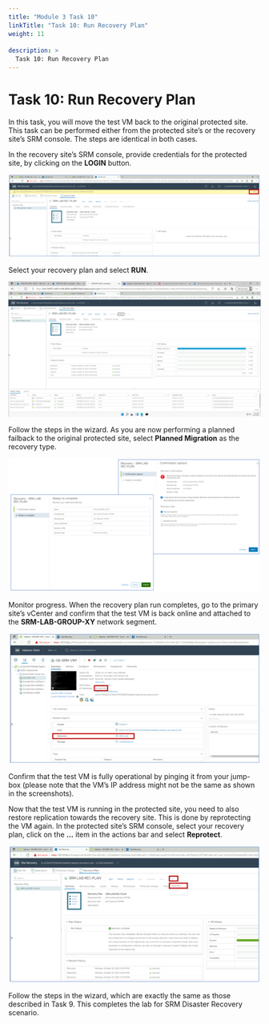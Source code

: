 ```yaml
---
title: "Module 3 Task 10"
linkTitle: "Task 10: Run Recovery Plan"
weight: 11

description: >
  Task 10: Run Recovery Plan
---
```



# Task 10: Run Recovery Plan

In this task, you will move the test VM back to the original protected site.
This task can be performed either from the protected site’s or the recovery
site’s SRM console. The steps are identical in both cases.

In the recovery site’s SRM console, provide credentials for the protected site,
by clicking on the **LOGIN** button.

![](bbc48c93c42a5d7ca108d5467488a473.png)

Select your recovery plan and select **RUN**.

![](45faf1d7335366a3f88250dcfbb5f936.png)

Follow the steps in the wizard. As you are now performing a planned failback to
the original protected site, select **Planned Migration** as the recovery type.

![](6d625f59d1fe1c74ce6b8785247570fb.png)

Monitor progress. When the recovery plan run completes, go to the primary site’s
vCenter and confirm that the test VM is back online and attached to the
**SRM-LAB-GROUP-XY** network segment.

![](5aa9178ac0d1b963948f0c202463cc1b.png)

Confirm that the test VM is fully operational by pinging it from your jump-box
(please note that the VM’s IP address might not be the same as shown in the
screenshots).

Now that the test VM is running in the protected site, you need to also restore
replication towards the recovery site. This is done by reprotecting the VM
again. In the protected site’s SRM console, select your recovery plan, click on
the **…** item in the actions bar and select **Reprotect**.

![](fd102a3e30838c8cf75dcaf0a6566351.png)

Follow the steps in the wizard, which are exactly the same as those described in
Task 9. This completes the lab for SRM Disaster Recovery scenario.

